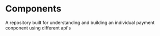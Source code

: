 # Components

A repository built for understanding and building an individual payment conponent using different api's
